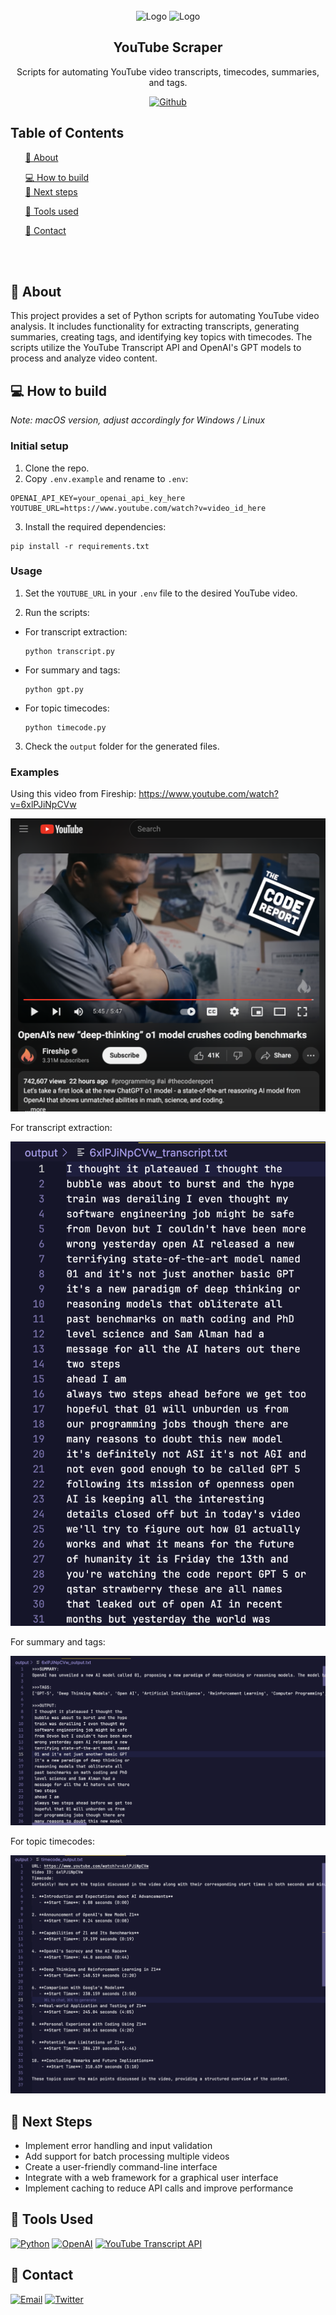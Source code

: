 <!-- PROJECT LOGO -->
<br />
<div align="center">
    <img src="https://upload.wikimedia.org/wikipedia/commons/e/ef/Youtube_logo.png?20220706172052" alt="Logo" width="80" height="80">
    <img src="https://res.cloudinary.com/dnz16usmk/image/upload/v1702058645/vd7-website/openai-logo.png" alt="Logo" width="67" height="67">
  </a>
  

  <h2 align="center">YouTube Scraper</h2> <p align="center"> Scripts for automating YouTube video transcripts, timecodes, summaries, and tags.
 </p> 


[![Github][github]][github-url]

 </div>

<!-- TABLE OF CONTENTS -->
## Table of Contents
<ol>
    <a href="#about">📝 About</a>
        <ul>
        </ul>
    <a href="#how-to-build">💻 How to build</a><br/>
    <a href="#next-steps">🚀 Next steps</a> 
       <ul>
        </ul>
    <a href="#tools-used">🔧 Tools used</a>
        <ul>
        </ul>
    <a href="#contact">👤 Contact</a>
  </ol>



<br ></br>

<!-- ABOUT -->
## 📝 About

This project provides a set of Python scripts for automating YouTube video analysis. It includes functionality for extracting transcripts, generating summaries, creating tags, and identifying key topics with timecodes. The scripts utilize the YouTube Transcript API and OpenAI's GPT models to process and analyze video content.

## 💻 How to build 
_Note: macOS version, adjust accordingly for Windows / Linux_

### Initial setup

1. Clone the repo.
2. Copy `.env.example` and rename to `.env`:

```
OPENAI_API_KEY=your_openai_api_key_here
YOUTUBE_URL=https://www.youtube.com/watch?v=video_id_here
```

3. Install the required dependencies:

```
pip install -r requirements.txt
```

### Usage

1. Set the `YOUTUBE_URL` in your `.env` file to the desired YouTube video.

2. Run the scripts:

- For transcript extraction:
    ```
    python transcript.py
    ```

- For summary and tags:
    ```
    python gpt.py
    ```

- For topic timecodes:
    ```
    python timecode.py
    ```

3. Check the `output` folder for the generated files.


### Examples

Using this video from Fireship: https://www.youtube.com/watch?v=6xlPJiNpCVw

![Fireship YouTube Video](imgs/fireship-yt.png)

For transcript extraction:
 
 ![Fireship 1](imgs/1.png)

For summary and tags:

 ![Fireship 2](imgs/2.png)


For topic timecodes:

 ![Fireship 3](imgs/3.png)



## 🚀 Next Steps

- Implement error handling and input validation
- Add support for batch processing multiple videos
- Create a user-friendly command-line interface
- Integrate with a web framework for a graphical user interface
- Implement caching to reduce API calls and improve performance

## 🔧 Tools Used

[![Python][python]][python-url]
[![OpenAI][openai]][openai-url]
[![YouTube Transcript API][youtube-transcript-api]][youtube-transcript-api-url]

<!-- CONTACT -->
## 👤 Contact

[![Email][email]][email-url]
[![Twitter][twitter]][twitter-url]

<!-- MARKDOWN LINKS & IMAGES -->
[Python]: https://img.shields.io/badge/python-3670A0?style=for-the-badge&logo=python&logoColor=ffdd54
[Python-url]: https://www.python.org/

[OpenAI]: https://img.shields.io/badge/OpenAI_GPT--4-0058A0?style=for-the-badge&logo=openai&logoColor=white&color=4aa481
[OpenAI-url]: https://openai.com/

[youtube-transcript-api]: https://img.shields.io/badge/YouTube_Transcript_API-FF0000?style=for-the-badge&logo=youtube&logoColor=white
[youtube-transcript-api-url]: https://github.com/jdepoix/youtube-transcript-api


[email]: https://img.shields.io/badge/Email-FFCA28?style=for-the-badge&logo=Gmail&logoColor=00bbff&color=black
[email-url]: mailto:me@vd7.io

[twitter]: https://img.shields.io/badge/Twitter-FFCA28?style=for-the-badge&logo=Twitter&logoColor=00bbff&color=black
[twitter-url]: https://twitter.com/vdutts7

[github]: https://img.shields.io/badge/Github-2496ED?style=for-the-badge&logo=github&logoColor=white&color=black
[github-url]: https://github.com/vdutts7/youtube-scraper